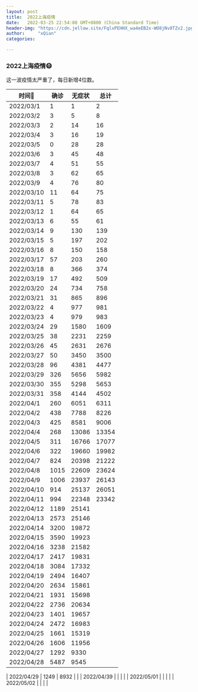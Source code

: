 ```yaml
---
layout: post
title:  2022上海疫情
date:   2022-03-25 22:54:08 GMT+0800 (China Standard Time)
header-img: "https://cdn.jellow.site/FqlxPEHHX_wa4eEB2x-WO8jNv8TZv2.jpg"
author:     "xQian"
categories: 

---
```


### 2022上海疫情😷

这一波疫情太严重了，每日新增4位数。

| 时间🚀  | 确诊  | 无症状   | 总计    | 
|-----|-----------|-------|-------| 
| 2022/03/1  | 1 | 1     | 2     | 
| 2022/03/2  | 3  | 5     | 8     | 
| 2022/03/3  | 2  | 14    | 16    | 
| 2022/03/4  | 3  | 16    | 19    | 
| 2022/03/5  | 0  | 28    | 28    | 
| 2022/03/6  | 3  | 45    | 48    | 
| 2022/03/7  | 4  | 51    | 55    | 
| 2022/03/8  | 3  | 62    | 65    | 
| 2022/03/9  | 4  | 76    | 80    | 
| 2022/03/10  | 11 | 64    | 75    | 
| 2022/03/11  | 5  | 78    | 83    | 
| 2022/03/12  | 1  | 64    | 65    | 
| 2022/03/13  | 6  | 55    | 61    | 
| 2022/03/14  | 9  | 130   | 139   | 
| 2022/03/15  | 5  | 197   | 202   | 
| 2022/03/16  | 8  | 150   | 158   | 
| 2022/03/17  | 57  | 203   | 260   | 
| 2022/03/18  | 8  | 366   | 374   | 
| 2022/03/19  | 17  | 492   | 509   | 
| 2022/03/20  | 24  | 734   | 758   | 
| 2022/03/21  | 31  | 865   | 896   | 
| 2022/03/22  | 4  | 977   | 981   | 
| 2022/03/23  | 4  | 979   | 983   | 
| 2022/03/24  | 29  | 1580  | 1609  | 
| 2022/03/25  | 38  | 2231  | 2259  | 
| 2022/03/26  | 45  | 2631  | 2676  | 
| 2022/03/27  | 50  | 3450  | 3500  | 
| 2022/03/28  | 96  | 4381  | 4477  | 
| 2022/03/29  | 326  | 5656  | 5982  | 
| 2022/03/30  | 355  | 5298  | 5653  | 
| 2022/03/31  | 358  | 4144  | 4502  | 
| 2022/04/1   | 260  | 6051  | 6311  | 
| 2022/04/2   | 438  | 7788  | 8226  | 
| 2022/04/3   | 425  | 8581  | 9006  | 
| 2022/04/4   | 268  | 13086 | 13354 | 
| 2022/04/5   | 311  | 16766 | 17077 | 
| 2022/04/6   | 322  | 19660 | 19982 | 
| 2022/04/7   |  824 | 20398 | 21222 | 
| 2022/04/8   | 1015 | 22609| 23624  | 
| 2022/04/9   | 1006 | 23937| 26143  | 
| 2022/04/10  |914   | 25137|  26051 | 
| 2022/04/11  |  994 | 22348| 23342  | 
| 2022/04/12  |  1189 | 25141      |       | 
| 2022/04/13  | 2573  | 25146      |       | 
| 2022/04/14  |  3200 | 19872      |       | 
| 2022/04/15 | 3590  | 19923      |       | 
| 2022/04/16  | 3238  | 21582      |       | 
| 2022/04/17  |  2417 | 19831      |       | 
| 2022/04/18  | 3084  |    17332   |       | 
| 2022/04/19  | 2494  |   16407    |       | 
| 2022/04/20  | 2634  |   15861    |       | 
| 2022/04/21  | 1931  |  15698     |       | 
| 2022/04/22  | 2736  |   20634    |       | 
| 2022/04/23  | 1401  |   19657    |       | 
| 2022/04/24  |  2472 |  16983     |       | 
| 2022/04/25  | 1661  |  15319     |       | 
| 2022/04/26  |  1606 | 11956      |       | 
| 2022/04/27  | 1292  | 9330      |       | 
| 2022/04/28  |  5487 |   9545    |       | 

| 2022/04/29  |  1249 |   8932    |       | 
| 2022/04/39  |   |       |       | 
| 2022/05/01  |   |       |       | 
| 2022/05/02  |   |       |       | 



